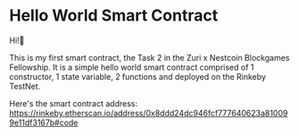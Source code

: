 # Hello World Smart Contract

Hi!:wave:

This is my first smart contract, the Task 2 in the Zuri x Nestcoin Blockgames Fellowship. It is a simple hello world smart contract comprised of 1 constructor, 1 state variable, 2 functions and deployed on the Rinkeby TestNet.

Here's the smart contract address: https://rinkeby.etherscan.io/address/0x8ddd24dc946fcf777640623a810099e11df3167b#code
